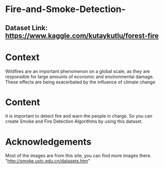 # Fire-and-Smoke-Detection-
## Dataset Link: https://www.kaggle.com/kutaykutlu/forest-fire
# Context
Wildfires are an important phenomenon on a global scale, as they are responsible for large amounts of economic and environmental damage. These effects are being exacerbated by the influence of climate change

# Content
It is important to detect fire and warn the people in charge. So you can create Smoke and Fire Detection Algorithms by using this dataset.

# Acknowledgements
Most of the images are from this site, you can find more images there.
"http://smoke.ustc.edu.cn/datasets.htm"


